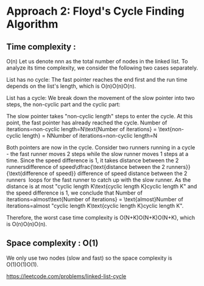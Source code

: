 # Approach 2: Floyd's Cycle Finding Algorithm

## Time complexity : 

O(n) Let us denote nnn as the total number of nodes in the linked list. To analyze its time complexity, we consider the following two cases separately.

List has no cycle:
The fast pointer reaches the end first and the run time depends on the list's length, which is O(n)O(n)O(n).

List has a cycle:
We break down the movement of the slow pointer into two steps, the non-cyclic part and the cyclic part:

The slow pointer takes "non-cyclic length" steps to enter the cycle. At this point, the fast pointer has already reached the cycle. Number of iterations=non-cyclic length=N\text{Number of iterations} = \text{non-cyclic length} = NNumber of iterations=non-cyclic length=N

Both pointers are now in the cycle. Consider two runners running in a cycle - the fast runner moves 2 steps while the slow runner moves 1 steps at a time. Since the speed difference is 1, it takes distance between the 2 runnersdifference of speed\dfrac{\text{distance between the 2 runners}}{\text{difference of speed}}
difference of speed
distance between the 2 runners
​
loops for the fast runner to catch up with the slow runner. As the distance is at most "cyclic length K\text{cyclic length K}cyclic length K" and the speed difference is 1, we conclude that
Number of iterations=almost\text{Number of iterations} = \text{almost}Number of iterations=almost "cyclic length K\text{cyclic length K}cyclic length K".

Therefore, the worst case time complexity is O(N+K)O(N+K)O(N+K), which is O(n)O(n)O(n).

## Space complexity : O(1)

We only use two nodes (slow and fast) so the space complexity is O(1)O(1)O(1).


https://leetcode.com/problems/linked-list-cycle